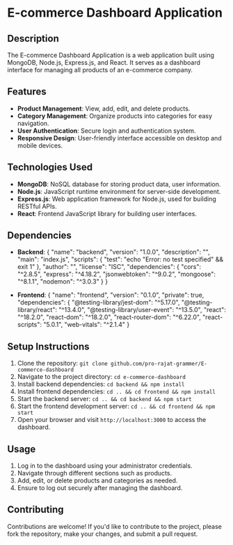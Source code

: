 # E-commerce Dashboard Application

## Description
The E-commerce Dashboard Application is a web application built using MongoDB, Node.js, Express.js, and React. It serves as a dashboard interface for managing all products of an e-commerce company.

## Features
- **Product Management**: View, add, edit, and delete products.
- **Category Management**: Organize products into categories for easy navigation.
- **User Authentication**: Secure login and authentication system.
- **Responsive Design**: User-friendly interface accessible on desktop and mobile devices.

## Technologies Used
- **MongoDB**: NoSQL database for storing product data, user information.
- **Node.js**: JavaScript runtime environment for server-side development.
- **Express.js**: Web application framework for Node.js, used for building RESTful APIs.
- **React**: Frontend JavaScript library for building user interfaces.

## Dependencies
- **Backend**:
 {
  "name": "backend",
  "version": "1.0.0",
  "description": "",
  "main": "index.js",
  "scripts": {
    "test": "echo \"Error: no test specified\" && exit 1"
  },
  "author": "",
  "license": "ISC",
  "dependencies": {
    "cors": "^2.8.5",
    "express": "^4.18.2",
    "jsonwebtoken": "^9.0.2",
    "mongoose": "^8.1.1",
    "nodemon": "^3.0.3"
  }
}


- **Frontend**:
{
  "name": "frontend",
  "version": "0.1.0",
  "private": true,
  "dependencies": {
    "@testing-library/jest-dom": "^5.17.0",
    "@testing-library/react": "^13.4.0",
    "@testing-library/user-event": "^13.5.0",
    "react": "^18.2.0",
    "react-dom": "^18.2.0",
    "react-router-dom": "^6.22.0",
    "react-scripts": "5.0.1",
    "web-vitals": "^2.1.4"
  }
 


## Setup Instructions
1. Clone the repository: `git clone github.com/pro-rajat-grammer/E-commerce-dashboard`
2. Navigate to the project directory: `cd e-commerce-dashboard`
3. Install backend dependencies: `cd backend && npm install`
4. Install frontend dependencies: `cd .. && cd frontend && npm install`
5. Start the backend server: `cd .. && cd backend && npm start`
6. Start the frontend development server: `cd .. && cd frontend && npm start`
7. Open your browser and visit `http://localhost:3000` to access the dashboard.

## Usage
1. Log in to the dashboard using your administrator credentials.
2. Navigate through different sections such as products.
3. Add, edit, or delete products and categories as needed.
6. Ensure to log out securely after managing the dashboard.

## Contributing
Contributions are welcome! If you'd like to contribute to the project, please fork the repository, make your changes, and submit a pull request.



